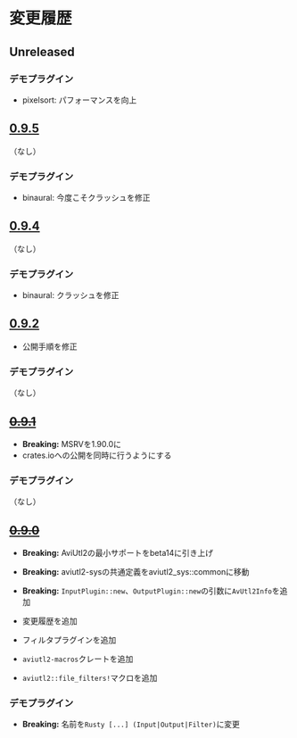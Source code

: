 # 変更履歴

## Unreleased

### デモプラグイン

- pixelsort: パフォーマンスを向上

## [0.9.5](https://github.com/sevenc-nanashi/aviutl2-rs/releases/tag/0.9.5)

（なし）

### デモプラグイン

- binaural: 今度こそクラッシュを修正

## [0.9.4](https://github.com/sevenc-nanashi/aviutl2-rs/releases/tag/0.9.4)

（なし）

### デモプラグイン

- binaural: クラッシュを修正

## [0.9.2](https://github.com/sevenc-nanashi/aviutl2-rs/releases/tag/0.9.2)

- 公開手順を修正

### デモプラグイン

（なし）

## <s>[0.9.1](https://github.com/sevenc-nanashi/aviutl2-rs/releases/tag/0.9.1)</s>

- **Breaking:** MSRVを1.90.0に
- crates.ioへの公開を同時に行うようにする

### デモプラグイン

（なし）

## <s>[0.9.0](https://github.com/sevenc-nanashi/aviutl2-rs/releases/tag/0.9.0)</s>

- **Breaking:** AviUtl2の最小サポートをbeta14に引き上げ
- **Breaking:** aviutl2-sysの共通定義をaviutl2_sys::commonに移動
- **Breaking:** `InputPlugin::new`、`OutputPlugin::new`の引数に`AvUtl2Info`を追加

- 変更履歴を追加
- フィルタプラグインを追加
- `aviutl2-macros`クレートを追加
- `aviutl2::file_filters!`マクロを追加

### デモプラグイン

- **Breaking:** 名前を`Rusty [...] (Input|Output|Filter)`に変更
